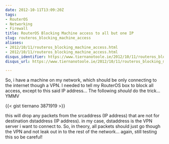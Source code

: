 ```yaml
---
date: 2012-10-11T13:09:20Z
tags:
- RouterOS
- Networking
- Firewall
title: RouterOS Blocking Machine access to all but one IP
slug: routeros_blocking_machine_access
aliases:
- 2012/10/11/routeros_blocking_machine_access.html
- 2012/10/11/routeros_blocking_machine_access.html
disqus_identifier: https://www.tiernanotoole.ie/2012/10/11/routeros_blocking_machine_access.html
disqus_url: https://www.tiernanotoole.ie/2012/10/11/routeros_blocking_machine_access.html

---
```

 
 
 
 
 
 
 
 

So, i have a machine on my network, which should be only connecting to the internet though a VPN. I needed to tell my RouterOS box to block all access, except to this said IP address... The following *should* do the trick... YMMV

{{< gist tiernano 3871919 >}}



this will drop any packets from the srcaddress (IP address) that are not for destination dstaddress (IP address). in my case, dstaddress is the VPN server i want to connect to. So, in theory, all packets should just go though the VPN and not leak out in to the rest of the network... again, still testing this so be careful!
